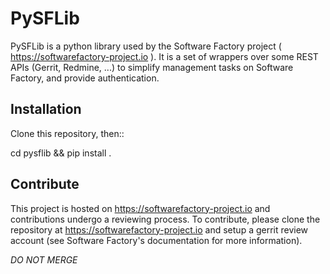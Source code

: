 PySFLib
=======

PySFLib is a python library used by the Software Factory project ( https://softwarefactory-project.io ).
It is a set of wrappers over some REST APIs (Gerrit, Redmine, ...) to simplify
management tasks on Software Factory, and provide authentication.

Installation
------------

Clone this repository, then::

  cd pysflib && pip install .

Contribute
----------

This project is hosted on https://softwarefactory-project.io and contributions
undergo a reviewing process. To contribute, please clone the repository at
https://softwarefactory-project.io and setup a gerrit review account (see
Software Factory's documentation for more information).

*DO NOT MERGE*
